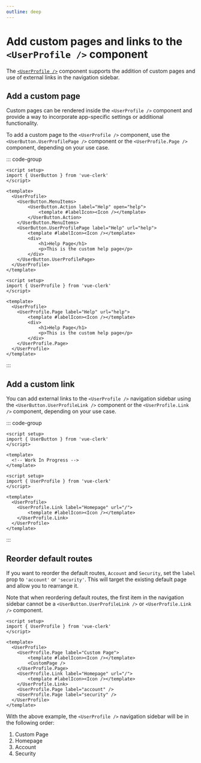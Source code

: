 ```yaml
---
outline: deep
---
```


# Add custom pages and links to the `<UserProfile />` component

The [`<UserProfile />`](/components/user/user-profile) component supports the addition of custom pages and use of external links in the navigation sidebar.

## Add a custom page

Custom pages can be rendered inside the `<UserProfile />` component and provide a way to incorporate app-specific settings or additional functionality.

To add a custom page to the `<UserProfile />` component, use the `<UserButton.UserProfilePage />` component or the `<UserProfile.Page />` component, depending on your use case.

::: code-group

```vue [UserButton]
<script setup>
import { UserButton } from 'vue-clerk'
</script>

<template>
  <UserProfile>
    <UserButton.MenuItems>
        <UserButton.Action label="Help" open="help">
            <template #labelIcon><Icon /></template>
        </UserButton.Action>
    </UserButton.MenuItems>
    <UserButton.UserProfilePage label="Help" url="help">
        <template #labelIcon><Icon /></template>
        <div>
            <h1>Help Page</h1>
            <p>This is the custom help page</p>
        </div>
    </UserButton.UserProfilePage>
  </UserProfile>
</template>
```

```vue [Dedicated page]
<script setup>
import { UserProfile } from 'vue-clerk'
</script>

<template>
  <UserProfile>
    <UserProfile.Page label="Help" url="help">
        <template #labelIcon><Icon /></template>
        <div>
            <h1>Help Page</h1>
            <p>This is the custom help page</p>
        </div>
    </UserProfile.Page>
  </UserProfile>
</template>
```

:::

## Add a custom link

You can add external links to the `<UserProfile />` navigation sidebar using the `<UserButton.UserProfileLink />` component or the `<UserProfile.Link />` component, depending on your use case.

::: code-group

```vue [UserButton]
<script setup>
import { UserButton } from 'vue-clerk'
</script>

<template>
  <!-- Work In Progress -->
</template>
```

```vue [Dedicated page]
<script setup>
import { UserProfile } from 'vue-clerk'
</script>

<template>
  <UserProfile>
    <UserProfile.Link label="Homepage" url="/">
        <template #labelIcon><Icon /></template>
    </UserProfile.Link>
  </UserProfile>
</template>
```

:::

## Reorder default routes

If you want to reorder the default routes, `Account` and `Security`, set the `label` prop to `'account'` or `'security'`. This will target the existing default page and allow you to rearrange it.

Note that when reordering default routes, the first item in the navigation sidebar cannot be a `<UserButton.UserProfileLink />` or `<UserProfile.Link />` component.

```vue
<script setup>
import { UserProfile } from 'vue-clerk'
</script>

<template>
  <UserProfile>
    <UserProfile.Page label="Custom Page">
        <template #labelIcon><Icon /></template>
        <CustomPage />
    </UserProfile.Page>
    <UserProfile.Link label="Homepage" url="/">
        <template #labelIcon><Icon /></template>
    </UserProfile.Link>
    <UserProfile.Page label="account" />
    <UserProfile.Page label="security" />
  </UserProfile>
</template>
```

With the above example, the `<UserProfile />` navigation sidebar will be in the following order:

1. Custom Page
2. Homepage
3. Account
4. Security
